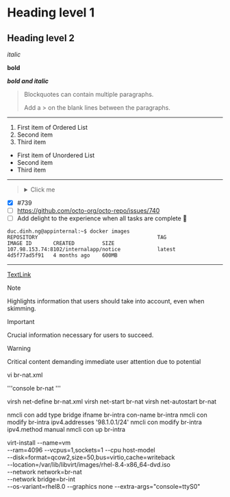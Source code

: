 # Heading level 1
## Heading level 2

*italic*

**bold**

***bold and italic***

> Blockquotes can contain multiple paragraphs.
>
> Add a > on the blank lines between the paragraphs.

---
1. First item of Ordered List
2. Second item
3. Third item

- First item of Unordered List
- Second item
- Third item

---
> <details>
>  <summary>Click me</summary>
>  
>  ```js
>  function logSomething(something) {
>    console.log('Something', something);
>  }
>  ```
> </details>

- [x] #739
- [ ] https://github.com/octo-org/octo-repo/issues/740
- [ ] Add delight to the experience when all tasks are complete :tada:

```console
duc.dinh.ng@appinternal:~$ docker images
REPOSITORY                                       TAG                          IMAGE ID       CREATED         SIZE
107.98.153.74:8102/internalapp/notice            latest                       4d5f77ad5f91   4 months ago    600MB
```

---
[TextLink](https://link-url-here.org)

> [!NOTE]
> Highlights information that users should take into account, even when skimming.

> [!IMPORTANT]
> Crucial information necessary for users to succeed.

> [!WARNING]
> Critical content demanding immediate user attention due to potential 



vi br-nat.xml

'''console
<network>
  <name>br-nat</name>
  <forward mode='nat'/>
  <bridge name='br-nat' stp='on' delay='0'/>
  <ip address='198.10.0.1' netmask='255.255.255.0'>
    <dhcp>
      <range start='198.10.0.2' end='198.10.0.254'/>
    </dhcp>
  </ip>
</network>
'''

virsh net-define br-nat.xml
virsh net-start br-nat
virsh net-autostart br-nat


nmcli con add type bridge ifname br-intra con-name br-intra
nmcli con modify br-intra ipv4.addresses '98.1.0.1/24'
nmcli con modify br-intra ipv4.method manual
nmcli con up br-intra


virt-install --name=vm \
    --ram=4096 --vcpus=1,sockets=1 --cpu host-model \
    --disk=format=qcow2,size=50,bus=virtio,cache=writeback \
    --location=/var/lib/libvirt/images/rhel-8.4-x86_64-dvd.iso \
    --network network=br-nat \
    --network bridge=br-int \
    --os-variant=rhel8.0 --graphics none --extra-args="console=ttyS0"












    


